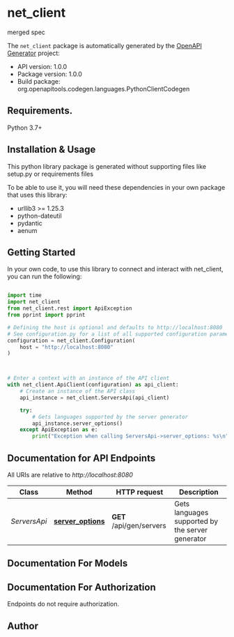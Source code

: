 # net_client
merged spec

The `net_client` package is automatically generated by the [OpenAPI Generator](https://openapi-generator.tech) project:

- API version: 1.0.0
- Package version: 1.0.0
- Build package: org.openapitools.codegen.languages.PythonClientCodegen

## Requirements.

Python 3.7+

## Installation & Usage

This python library package is generated without supporting files like setup.py or requirements files

To be able to use it, you will need these dependencies in your own package that uses this library:

* urllib3 >= 1.25.3
* python-dateutil
* pydantic
* aenum

## Getting Started

In your own code, to use this library to connect and interact with net_client,
you can run the following:

```python

import time
import net_client
from net_client.rest import ApiException
from pprint import pprint

# Defining the host is optional and defaults to http://localhost:8080
# See configuration.py for a list of all supported configuration parameters.
configuration = net_client.Configuration(
    host = "http://localhost:8080"
)



# Enter a context with an instance of the API client
with net_client.ApiClient(configuration) as api_client:
    # Create an instance of the API class
    api_instance = net_client.ServersApi(api_client)

    try:
        # Gets languages supported by the server generator
        api_instance.server_options()
    except ApiException as e:
        print("Exception when calling ServersApi->server_options: %s\n" % e)

```

## Documentation for API Endpoints

All URIs are relative to *http://localhost:8080*

Class | Method | HTTP request | Description
------------ | ------------- | ------------- | -------------
*ServersApi* | [**server_options**](net_client/docs/ServersApi.md#server_options) | **GET** /api/gen/servers | Gets languages supported by the server generator


## Documentation For Models



<a id="documentation-for-authorization"></a>
## Documentation For Authorization

Endpoints do not require authorization.


## Author




